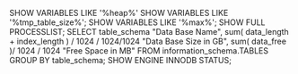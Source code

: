 SHOW VARIABLES LIKE '%heap%' 
SHOW VARIABLES LIKE '%tmp_table_size%'; 
SHOW VARIABLES LIKE '%max%'; 
SHOW FULL PROCESSLIST;
SELECT table_schema "Data Base Name", sum( data_length + index_length ) / 1024 / 1024/1024
"Data Base Size in GB", sum( data_free )/ 1024 / 1024 "Free Space in MB"
FROM information_schema.TABLES GROUP BY table_schema;
SHOW ENGINE INNODB STATUS;

